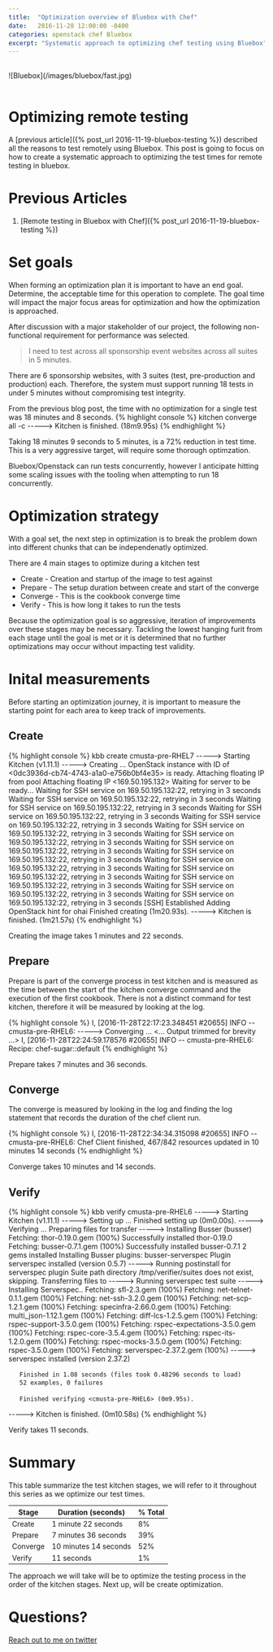 ```yaml
---
title:  "Optimization overview of Bluebox with Chef"
date:   2016-11-28 12:00:00 -0400
categories: openstack chef Bluebox
excerpt: "Systematic approach to optimizing chef testing using Bluebox"
---
```


<br>
![Bluebox](/images/bluebox/fast.jpg)
<br>
<br>

# Optimizing remote testing
A [previous article]({% post_url 2016-11-19-bluebox-testing %}) described all the reasons to test remotely using Bluebox.  This post is going to focus on how to create a systematic approach to optimizing the test times for remote testing in bluebox.  

# Previous Articles

1. [Remote testing in Bluebox with Chef]({% post_url 2016-11-19-bluebox-testing %})



# Set goals
When forming an optimization plan it is important to have an end goal.  Determine, the acceptable time for this operation to complete.  The goal time will impact the major focus areas for optimization and how the optimization is approached.  

After discussion with a major stakeholder of our project, the following non-functional requirement for performance was selected.

> I need to test across all sponsorship event websites across all suites in 5 minutes.

There are 6 sponsorship websites, with 3 suites (test, pre-production and production) each.  Therefore, the system must support running 18 tests in under 5 minutes without compromising test integrity.

From the previous blog post, the time with no optimization for a single test was 18 minutes and 8 seconds.
{% highlight console %}
kitchen converge all -c
<Output removed for brevity>
-----> Kitchen is finished. (18m9.95s)
{% endhighlight %}

Taking 18 minutes 9 seconds to 5 minutes, is a 72% reduction in test time. This is a very aggressive target, will require some thorough optimzation.

Bluebox/Openstack can run tests concurrently, however I anticipate hitting some scaling issues with the tooling when attempting to run 18 concurrently.

# Optimization strategy
With a goal set, the next step in optimization is to break the problem down into different chunks that can be independenatly optimized.

There are 4 main stages to optimize during a kitchen test

* Create - Creation and startup of the image to test against
* Prepare - The setup duration between create and start of the converge
* Converge - This is the cookbook converge time
* Verify - This is how long it takes to run the tests

Because the optimization goal is so aggressive, iteration of improvements over these stages may be necessary.  Tackling the lowest hanging furit from each stage until the goal is met or it is determined that no further optimizations may occur without impacting test validity.

# Inital measurements
Before starting an optimization journey, it is important to measure the starting point for each area to keep track of improvements.

## Create
{% highlight console %}
kbb create cmusta-pre-RHEL7
-----> Starting Kitchen (v1.11.1)
-----> Creating <cmusta-pre-RHEL7>...
       OpenStack instance with ID of <0dc3936d-cb74-4743-a1a0-e756b0bf4e35> is ready.
       Attaching floating IP from <external> pool
       Attaching floating IP <169.50.195.132>
       Waiting for server to be ready...
       Waiting for SSH service on 169.50.195.132:22, retrying in 3 seconds
       Waiting for SSH service on 169.50.195.132:22, retrying in 3 seconds
       Waiting for SSH service on 169.50.195.132:22, retrying in 3 seconds
       Waiting for SSH service on 169.50.195.132:22, retrying in 3 seconds
       Waiting for SSH service on 169.50.195.132:22, retrying in 3 seconds
       Waiting for SSH service on 169.50.195.132:22, retrying in 3 seconds
       Waiting for SSH service on 169.50.195.132:22, retrying in 3 seconds
       Waiting for SSH service on 169.50.195.132:22, retrying in 3 seconds
       Waiting for SSH service on 169.50.195.132:22, retrying in 3 seconds
       Waiting for SSH service on 169.50.195.132:22, retrying in 3 seconds
       Waiting for SSH service on 169.50.195.132:22, retrying in 3 seconds
       Waiting for SSH service on 169.50.195.132:22, retrying in 3 seconds
       Waiting for SSH service on 169.50.195.132:22, retrying in 3 seconds
       Waiting for SSH service on 169.50.195.132:22, retrying in 3 seconds
       [SSH] Established
       Adding OpenStack hint for ohai
       Finished creating <cmusta-pre-RHEL7> (1m20.93s).
-----> Kitchen is finished. (1m21.57s)
{% endhighlight %}

Creating the image takes 1 minutes and 22 seconds.

## Prepare
Prepare is part of the converge process in test kitchen and is measured as the time between the start of the kitchen converge command and the execution of the first cookbook.  There is not a distinct command for test kitchen, therefore it will be measured by looking at the log.

{% highlight console %}
I, [2016-11-28T22:17:23.348451 #20655]  INFO -- cmusta-pre-RHEL6: -----> Converging <cmusta-pre-RHEL6>...
<... Output trimmed for brevity ...>
I, [2016-11-28T22:24:59.178576 #20655]  INFO -- cmusta-pre-RHEL6: Recipe: chef-sugar::default
{% endhighlight %}

Prepare takes 7 minutes and 36 seconds.

## Converge
The converge is measured by looking in the log and finding the log statement that records the duration of the chef client run.

{% highlight console %}
I, [2016-11-28T22:34:34.315098 #20655]  INFO -- cmusta-pre-RHEL6: Chef Client finished, 467/842 resources updated in 10 minutes 14 seconds
{% endhighlight %}

Converge takes 10 minutes and 14 seconds.


## Verify
{% highlight console %}
kbb verify cmusta-pre-RHEL6
-----> Starting Kitchen (v1.11.1)
-----> Setting up <cmusta-pre-RHEL6>...
       Finished setting up <cmusta-pre-RHEL6> (0m0.00s).
-----> Verifying <cmusta-pre-RHEL6>...
       Preparing files for transfer
-----> Installing Busser (busser)
Fetching: thor-0.19.0.gem (100%)
       Successfully installed thor-0.19.0
Fetching: busser-0.7.1.gem (100%)
       Successfully installed busser-0.7.1
       2 gems installed
       Installing Busser plugins: busser-serverspec
       Plugin serverspec installed (version 0.5.7)
-----> Running postinstall for serverspec plugin
       Suite path directory /tmp/verifier/suites does not exist, skipping.
       Transferring files to <cmusta-pre-RHEL6>
-----> Running serverspec test suite
-----> Installing Serverspec..
Fetching: sfl-2.3.gem (100%)
Fetching: net-telnet-0.1.1.gem (100%)
Fetching: net-ssh-3.2.0.gem (100%)
Fetching: net-scp-1.2.1.gem (100%)
Fetching: specinfra-2.66.0.gem (100%)
Fetching: multi_json-1.12.1.gem (100%)
Fetching: diff-lcs-1.2.5.gem (100%)
Fetching: rspec-support-3.5.0.gem (100%)
Fetching: rspec-expectations-3.5.0.gem (100%)
Fetching: rspec-core-3.5.4.gem (100%)
Fetching: rspec-its-1.2.0.gem (100%)
Fetching: rspec-mocks-3.5.0.gem (100%)
Fetching: rspec-3.5.0.gem (100%)
Fetching: serverspec-2.37.2.gem (100%)
-----> serverspec installed (version 2.37.2)

       Finished in 1.08 seconds (files took 0.48296 seconds to load)
       52 examples, 0 failures

       Finished verifying <cmusta-pre-RHEL6> (0m9.95s).
-----> Kitchen is finished. (0m10.58s)
{% endhighlight %}

Verify takes 11 seconds.

# Summary
This table summarize the test kitchen stages, we will refer to it throughout this series as we optimize our test times.

| Stage         | Duration (seconds)     | % Total  |
| ------------- | ------------- | ----- |
| Create        | 1 minute 22 seconds  | 8% |
| Prepare       | 7 minutes 36 seconds     |   39% |
| Converge      | 10 minutes 14 seconds       |   52% |
| Verify        | 11 seconds      |    1% |

The approach we will take will be to optimize the testing process in the order of the kitchen stages.  Next up, will be create optimization.

# Questions?
[Reach out to me on twitter](https://twitter.com/boc_tothefuture)
